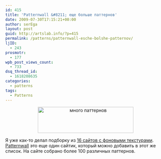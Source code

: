 ```yaml
---
id: 415
title: 'Patternwall &#8211; еще больше паттернов'
date: 2009-07-30T17:15:21+00:00
author: serEga
layout: post
guid: http://artslab.info/?p=415
permalink: /patterns/patternwall-esche-bolshe-patternov/
ljID:
  - 243
prosmotr:
  - 177
wpb_post_views_count:
  - 733
dsq_thread_id:
  - 1618208635
categories:
  - patterns
tags:
  - Patterns
---
```

<p style="text-align: center;">
  <a href="http://artslab.info/wp-content/uploads/pattern_wall.jpg"><img src="http://artslab.info/wp-content/uploads/pattern_wall-300x82.jpg" alt="много паттернов" title="pattern_wall" width="300" height="82" class="alignnone size-medium wp-image-1372" /></a>
</p>

Я уже как-то делал подборку из <a href="http://artslab.info/2008/05/16-caytov-s-fonovyimi-teksturami/" target="_blank">16 cайтов с фоновыми текстурами</a>. <a href="http://patternwall.com/" target="_blank">Patternwall</a> это еще один сайтик, который можно добавить в этот же список. На сайте собрано более 100 различных паттернов.
